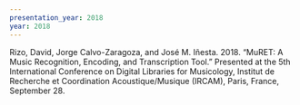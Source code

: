 ```yaml
---
presentation_year: 2018
year: 2018
---
```


Rizo, David, Jorge Calvo-Zaragoza, and José M. Iñesta. 2018. “MuRET: A Music Recognition, Encoding, and Transcription Tool.” Presented at the 5th International Conference on Digital Libraries for Musicology, Institut de Recherche et Coordination Acoustique/Musique (IRCAM), Paris, France, September 28.